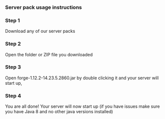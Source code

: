 ### Server pack usage instructions

### Step 1
Download any of our server packs

### Step 2
Open the folder or ZIP file you downloaded 

### Step 3
Open forge-1.12.2-14.23.5.2860.jar by double clicking it and your server will start up,

### Step 4
You are all done! Your server will now start up (if you have issues make sure you have Java 8 and no other java versions installed)